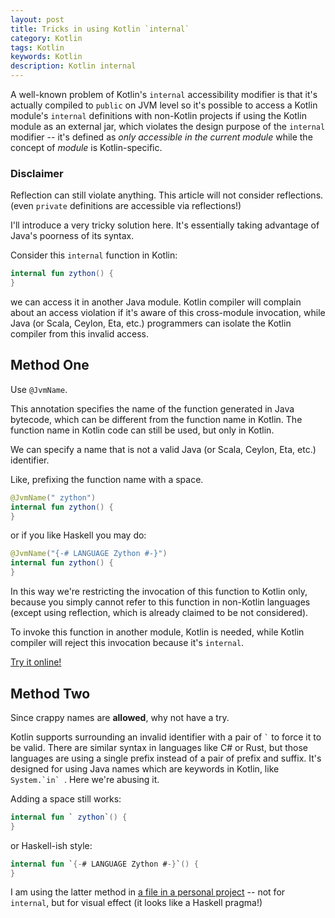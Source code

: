 ```yaml
---
layout: post
title: Tricks in using Kotlin `internal`
category: Kotlin
tags: Kotlin
keywords: Kotlin
description: Kotlin internal
---
```


A well-known problem of Kotlin's `internal` accessibility modifier is that it's actually compiled to
`public` on JVM level so it's possible to access a Kotlin module's `internal` definitions with non-Kotlin
projects if using the Kotlin module as an external jar, which violates the design purpose of the `internal`
modifier -- it's defined as *only accessible in the current module* while the concept of *module* is
Kotlin-specific.

### Disclaimer

Reflection can still violate anything. This article will not consider reflections.
(even `private` definitions are accessible via reflections!)

I'll introduce a very tricky solution here.
It's essentially taking advantage of Java's poorness of its syntax.

Consider this `internal` function in Kotlin:

```kotlin
internal fun zython() {
}
```

we can access it in another Java module.
Kotlin compiler will complain about an access violation if it's aware of this cross-module invocation,
while Java (or Scala, Ceylon, Eta, etc.) programmers can isolate the Kotlin compiler from this invalid
access.

## Method One

Use `@JvmName`.

This annotation specifies the name of the function generated in Java bytecode, which can be different from
the function name in Kotlin.
The function name in Kotlin code can still be used, but only in Kotlin.

We can specify a name that is not a valid Java (or Scala, Ceylon, Eta, etc.) identifier.

Like, prefixing the function name with a space.

```kotlin
@JvmName(" zython")
internal fun zython() {
}
```

or if you like Haskell you may do:

```kotlin
@JvmName("{-# LANGUAGE Zython #-}")
internal fun zython() {
}
```

In this way we're restricting the invocation of this function to Kotlin only, because you simply cannot
refer to this function in non-Kotlin languages (except using reflection, which is already claimed to be not
considered).

To invoke this function in another module, Kotlin is needed, while Kotlin compiler will reject this invocation because it's `internal`.

[Try it online!](https://tio.run/##y84vycnM@//fwass1y8xN1VDqVpXWcHH0c891NHdVSGqsiQjP09BWbdWSZMrM68ktSgvMUchrTRPoQoso6GpUM1Vy8UFEslNzATxbeFS//8DAA "Kotlin – Try It Online")

## Method Two

Since crappy names are **allowed**, why not have a try.

Kotlin supports surrounding an invalid identifier with a pair of `` ` `` to force it to be valid.
There are similar syntax in languages like C# or Rust, but those languages are using a single prefix
instead of a pair of prefix and suffix.
It's designed for using Java names which are keywords in Kotlin, like ``System.`in` ``.
Here we're abusing it.

Adding a space still works:

```kotlin
internal fun ` zython`() {
}
```

or Haskell-ish style:

```kotlin
internal fun `{-# LANGUAGE Zython #-}`() {
}
```

I am using the latter method in [a file in a personal project](https://github.com/icela/FriceEngine/blob/master/src/org/frice/Initializer.kt) -- not for `internal`, but for visual effect (it looks like a Haskell pragma!)
